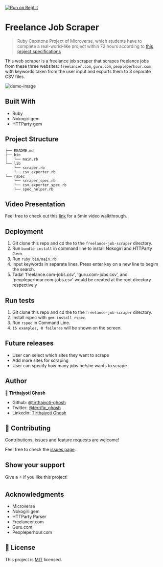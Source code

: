 [![Run on Repl.it](https://repl.it/badge/github/tirthajyoti-ghosh/freelance-job-scraper)](https://repl.it/github/tirthajyoti-ghosh/freelance-job-scraper)

# Freelance Job Scraper

> Ruby Capstone Project of Microverse, which students have to complete a real-world-like project within 72 hours according to [this project specifications](https://www.notion.so/microverse/Build-your-own-scraper-f54eaca54d8a4d758a5f0141468127a8)

This web scraper is a freelance job scraper that scrapes freelance jobs from these three websites: `freelancer.com`, `guru.com`, `peopleperhour.com` with keywords taken from the user input and exports them to 3 separate CSV files.

![demo-image](https://user-images.githubusercontent.com/57726348/77246333-4b02a400-6c4c-11ea-89e1-5a32c81321b9.png)

## Built With

- Ruby
- Nokogiri gem
- HTTParty gem

## Project Structure

```
├── README.md
├── bin
│   └── main.rb
└── lib
    └── scraper.rb
    └── csv_exporter.rb
└── rspec
    └── scraper_spec.rb
    └── csv_exporter_spec.rb
    └── spec_helper.rb
```

## Video Presentation

Feel free to check out this [link](https://www.loom.com/share/7e4744e6ccd84860858f4be44fc3f212) for a 5min video walkthrough.

## Deployment

1. Git clone this repo and cd the to the `freelance-job-scraper` directory.
2. Run `bundle install` in command line to install Nokogiri and HTTParty Gem.
3. Run `ruby bin/main.rb`.
4. Input keywords in separate lines. Press enter key on a new line to begim the search.
5. Tada! 'freelance.com-jobs.csv', 'guru.com-jobs.csv', and 'peopleperhour.com-jobs.csv' would be created at the root directory respectively

## Run tests

1) Git clone this repo and cd the to the `freelance-job-scraper` directory.
2) Install rspec with `gem install rspec`.
3) Run `rspec` in Command Line.
4) `15 examples, 0 failures` will be shown on the screen.

## Future releases
- User can select which sites they want to scrape
- Add more sites for scraping
- User can specify how many jobs he/she wants to scrape

## Author

👤 **Tirthajyoti Ghosh**

- Github: [@tirthajyoti-ghosh](https://github.com/tirthajyoti-ghosh)
- Twitter: [@terrific_ghosh](https://twitter.com/terrific_ghosh)
- Linkedin: [Tirthajyoti Ghosh](https://www.linkedin.com/in/tirthajyoti-ghosh/)

## 🤝 Contributing

Contributions, issues and feature requests are welcome!

Feel free to check the [issues page](https://github.com/tirthajyoti-ghosh/freelance-job-scraper/issues?q=is%3Aissue+is%3Aopen+sort%3Aupdated-desc).

## Show your support

Give a ⭐️ if you like this project!

## Acknowledgments

- Microverse
- Nokogiri gem
- HTTParty Parser
- Freelancer.com
- Guru.com
- Peopleperhour.com

## 📝 License

This project is [MIT](lic.url) licensed.
